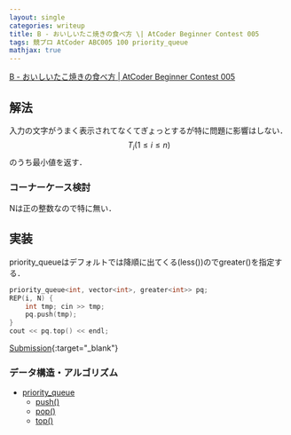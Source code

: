 ```yaml
---
layout: single
categories: writeup
title: B - おいしいたこ焼きの食べ方 \| AtCoder Beginner Contest 005
tags: 競プロ AtCoder ABC005 100 priority_queue
mathjax: true
---
```


[B - おいしいたこ焼きの食べ方 \| AtCoder Beginner Contest 005](https://beta.atcoder.jp/contests/abc005/tasks/abc005_2)

## 解法
入力の文字がうまく表示されてなくてぎょっとするが特に問題に影響はしない．
$$T_i (1 \le i \le n)$$のうち最小値を返す．

### コーナーケース検討
Nは正の整数なので特に無い．
## 実装
priority_queueはデフォルトでは降順に出てくる(less())のでgreater()を指定する．
```cpp
priority_queue<int, vector<int>, greater<int>> pq;
REP(i, N) {
    int tmp; cin >> tmp;
    pq.push(tmp);
}
cout << pq.top() << endl;
```
[Submission](https://beta.atcoder.jp/contests/abc005/submissions/3005071){:target="_blank"}

### データ構造・アルゴリズム
- [priority_queue](http://www.cplusplus.com/reference/queue/priority_queue/)
    - [push()](http://www.cplusplus.com/reference/queue/priority_queue/push/)
    - [pop()](http://www.cplusplus.com/reference/queue/priority_queue/pop/)
    - [top()](http://www.cplusplus.com/reference/queue/priority_queue/top/)